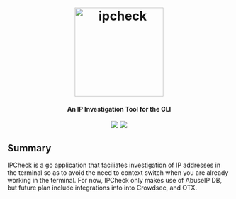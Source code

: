 <h1 align="center">
  <img src="assets/ize.png" alt="ipcheck" width="200px">
  <br>
</h1>

<h4 align="center">An IP Investigation Tool for the CLI</h4>

<p align="center">
<!-- Go report card -->
<a href="https://goreportcard.com/report/github.com/epyklab/ipcheck"><img src="https://goreportcard.com/badge/github.com/epyklab/ipcheck"></a>
<!-- Current Release -->
<a href="https://github.com/epyklab/ipcheck/releases"><img src="https://img.shields.io/github/release/epyklab/ipcheck"></a>
</p>

## Summary

IPCheck is a go application that faciliates investigation of IP addresses in the terminal so as to avoid the need to context switch when you are already working in the terminal. For now, IPCheck only makes use of AbuseIP DB, but future plan include integrations into into Crowdsec, and OTX.
